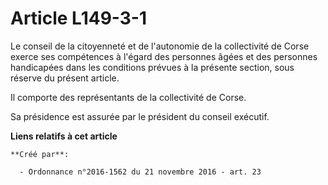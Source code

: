 # Article L149-3-1

Le conseil de la citoyenneté et de l'autonomie de la collectivité de Corse exerce ses compétences à l'égard des personnes
âgées et des personnes handicapées dans les conditions prévues à la présente section, sous réserve du présent article. 

Il comporte des représentants de la collectivité de Corse. 

Sa présidence est assurée par le président du conseil exécutif.

**Liens relatifs à cet article**

	**Créé par**:

	  - Ordonnance n°2016-1562 du 21 novembre 2016 - art. 23

